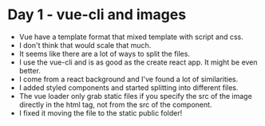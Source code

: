 # Day 1 - vue-cli and images

* Vue have a template format that mixed template with script and css.
* I don't think that would scale that much.
* It seems like there are a lot of ways to split the files.
* I use the vue-cli and is as good as the create react app. It might be even better.
* I come from a react background and I've found a lot of similarities.
* I added styled components and started splitting into different files.
* The vue loader only grab static files if you specify the src of the image directly in the html tag, not from the src of the component.
* I fixed it moving the file to the static public folder!
